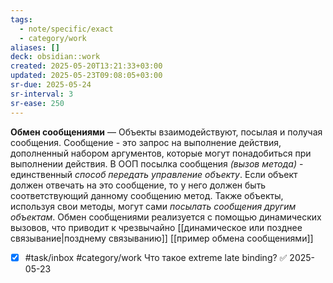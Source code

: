 ```yaml
---
tags:
  - note/specific/exact
  - category/work
aliases: []
deck: obsidian::work
created: 2025-05-20T13:21:33+03:00
updated: 2025-05-23T09:08:05+03:00
sr-due: 2025-05-24
sr-interval: 3
sr-ease: 250
---
```


**Обмен сообщениями**
—
Объекты взаимодействуют, посылая и получая сообщения. Сообщение - это запрос на выполнение действия, дополненный набором аргументов, которые могут понадобиться при выполнении действия. В ООП посылка сообщения *(вызов метода)* - единственный *способ передать управление объекту*. Если объект должен отвечать на это сообщение, то у него должен быть соответствующий данному сообщению метод. Также объекты, используя свои методы, могут сами *посылать сообщения другим объектам*. Обмен сообщениями реализуется с помощью динамических вызовов, что приводит к чрезвычайно [[динамическое или позднее связывание|позднему связыванию]]
[[пример обмена сообщениями]]

- [x] #task/inbox #category/work Что такое extreme late binding? ✅ 2025-05-23
